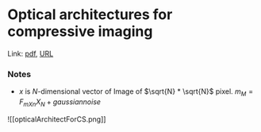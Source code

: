 
# Optical architectures for compressive imaging

Link: [pdf](zotero://select/items/@NeifeldOptical), [URL]()

### Notes




- $x$ is $N$-dimensional vector of Image of $\sqrt{N} * \sqrt{N}$ pixel.
$m_M = F_{mXn}X_N + gaussian noise$
















![[opticalArchitectForCS.png]]